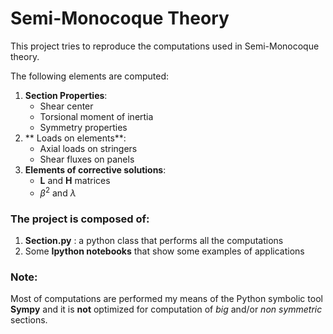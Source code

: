 Semi-Monocoque Theory
===============

This project tries to reproduce the computations used in Semi-Monocoque theory.

The following elements are computed:

1. **Section Properties**:
	- Shear center
	- Torsional moment of inertia
	- Symmetry properties
2. ** Loads on elements**:
	- Axial loads on stringers
	- Shear fluxes on panels 
3. **Elements of corrective solutions**:
	- **L** and **H** matrices
	- $\beta^2$ and $\lambda$

### The project is composed of:

1. **Section.py** : a python class that performs all the computations
2. Some **Ipython notebooks** that show some examples of applications

### Note:

Most of computations are performed my means of the Python symbolic tool **Sympy** and it is **not** optimized for computation of *big* and/or *non symmetric* sections. 